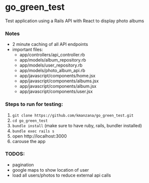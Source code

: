 # go_green_test
Test application using a Rails API with React to display photo albums

### Notes
- 2 minute caching of all API endpoints
- important files:
  - app/controllers/api_controller.rb
  - app/models/album_repository.rb
  - app/models/user_repository.rb
  - app/models/photo_album_api.rb
  - app/javascript/components/home.jsx
  - app/javascript/components/albums.jsx
  - app/javascript/components/album.jsx
  - app/javascript/components/user.jsx


### Steps to run for testing:
1. `git clone https://github.com/kmanzana/go_green_test.git`
2. `cd go_green_test`
3. `bundle install` (make sure to have ruby, rails, bundler installed)
4. `bundle exec rails s`
5. open http://localhost:3000
6. carouse the app

### TODOS:
- pagination
- google maps to show location of user
- load all users/photos to reduce external api calls

